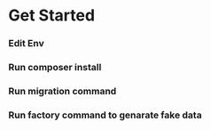 # Get Started
### Edit Env
### Run composer install
### Run migration command
### Run factory command to genarate fake data
